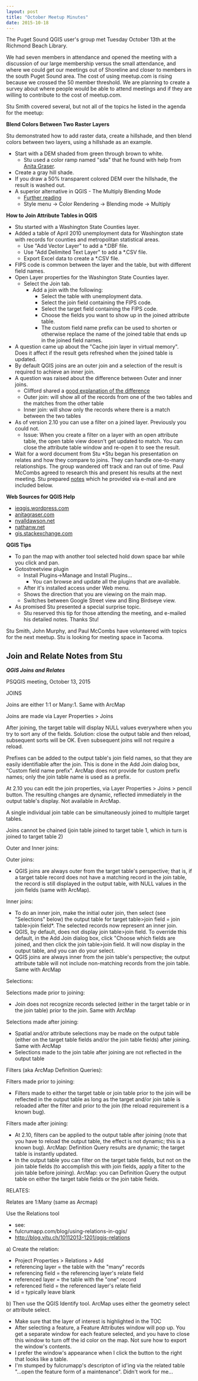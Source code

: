```yaml
---
layout: post
title: "October Meetup Minutes"
date: 2015-10-18
---
```


The Puget Sound QGIS user's group met Tuesday October 13th at the Richmond Beach Library.

We had seven members in attendance and opened the meeting with a discussion of our large membership versus the small attendance, and where we could get our meetings out of Shoreline and closer to members in the south Puget Sound area. The cost of using meetup.com is rising because we crossed the 50 member threshold. We are planning to create a survey about where people would be able to attend meetings and if they are willing to contribute to the cost of meetup.com.

Stu Smith covered several, but not all of the topics he listed in the agenda for the meetup:

__Blend Colors Between Two Raster Layers__

Stu demonstrated how to add raster data, create a hillshade, and then blend colors between two layers, using a hillshade as an example.

* Start with a DEM shaded from green through brown to white.
	* Stu used a color ramp named "sda" that he found with help from [Anita Graser](http://anitagraser.com/2011/11/02/more-color-ramps-for-qgis/).
* Create a gray hill shade.
* If you draw a 50% transparent colored DEM over the hillshade, the result is washed out.
* A superior alternative in QGIS - The Multiply Blending Mode
	* [Further reading](https://en.wikipedia.org/wiki/Blend_modes)
	* Style menu -> Color Rendering -> Blending mode -> Multiply
	
__How to Join Attribute Tables in QGIS__

* Stu started with a Washington State Counties layer.
* Added a table of April 2010 unemployment data for Washington state with records for counties and metropolitan statistical areas.
	* Use "Add Vector Layer" to add a *.DBF file.
	* Use "Add Delimited Text Layer" to add a *.CSV file.
	* Export Excel data to create a *.CSV file.
* FIPS code is common between the layer and the table, but with different field names. 
* Open Layer properties for the Washington State Counties layer.
	* Select the Join tab.
		* Add a join with the following:
			* Select the table with unemployment data.
			* Select the join field containing the FIPS code.
			* Select the target field containing the FIPS code.
			* Choose the fields you want to show up in the joined attribute table.
			* The custom field name prefix can be used to shorten or otherwise replace the name of the joined table that ends up in the joined field names.
* A question came up about the "Cache join layer in virtual memory". Does it affect if the result gets refreshed when the joined table is updated.
* By default QGIS joins are an outer join and a selection of the result is required to achieve an inner join.
* A question was raised about the difference between Outer and inner joins.
	* Clifford shared a [good explanation of the difference](http://blog.codinghorror.com/a-visual-explanation-of-sql-joins/)
	* Outer join: will show all of the records from one of the two tables and the matches from the other table
	* Inner join: will show only the records where there is a match between the two tables
* As of version 2.10 you can use a filter on a joined layer. Previously you could not.
	* Issue: When you create a filter on a layer with an open attribute table, the open table view doesn't get updated to match. You can close the attribute table window and re-open it to see the result.
* Wait for a word document from Stu
*Stu began his presentation on relates and how they compare to joins. They can handle one-to-many relationships. The group wandered off track and ran out of time. Paul McCombs agreed to research this and present his results at the next meeting. Stu prepared [notes](#join-and-relate-notes-from-stu) which he provided via e-mail and are included below.
					
__Web Sources for QGIS Help__

* [ieqgis.wordpress.com](https://ieqgis.wordpress.com/)
* [anitagraser.com](http://anitagraser.com/)
* [nyalldawson.net](http://nyalldawson.net/)
* [nathanw.net](http://nathanw.net/)
* [gis.stackexchange.com](http://gis.stackexchange.com/)

__QGIS Tips__

* To pan the map with another tool selected hold down space bar while you click and pan.	
* Gotostreetview plugin
	* Install Plugins->Manage and Install Plugins...
		* You can browse and update all the plugins that are available.
	* After it's installed access under Web menu.
	* Shows the direction that you are viewing on the main map.
	* Switches between Google Street view and Bing Birdseye view.
* As promised Stu presented a special surprise topic.
	* Stu reserved this tip for those attending the meeting, and e-mailed his detailed notes. Thanks Stu!

Stu Smith, John Murphy, and Paul McCombs have volunteered with topics for the next meetup. Stu is looking for meeting space in Tacoma.

## Join and Relate Notes from Stu

___QGIS Joins and Relates___

PSQGIS meeting, October 13, 2015


JOINS

Joins are either 1:1 or Many:1. Same with ArcMap

Joins are made via Layer Properties > Joins

After joining, the target table will display NULL values everywhere when you try to sort any of the fields. Solution: close the output table and then reload, subsequent sorts will be OK. Even subsequent joins will not require a reload.

Prefixes can be added to the output table's join field names, so that they are easily identifiable after the join. This is done in the Add Join dialog box, "Custom field name prefix". ArcMap does not provide for custom prefix names; only the join table name is used as a prefix.

At 2.10 you can edit the join properties, via Layer Properties > Joins > pencil button. The resulting changes are dynamic, reflected immediately in the output table's display. Not available in ArcMap.

A single individual join table can be simultaneously joined to multiple target tables.

Joins cannot be chained (join table joined to target table 1, which in turn is joined to target table 2)

Outer and Inner joins:

Outer joins:

* QGIS joins are always outer from the target table's perspective; that is, if a target table record does not have a matching record in the join table, the record is still displayed in the output table, with NULL values in the join fields (same with ArcMap). 

Inner joins:

* To do an inner join, make the initial outer join, then select (see "Selections" below) the output table for target table>join field = join table>join field*. The selected records now represent an inner join.
* QGIS, by default, does not display join table>join field. To override this default, in the Add Join dialog box, click "Choose which fields are joined, and then click the join table>join field. It will now display in the output table, and you can do your select.
* QGIS joins are always inner from the join table's perspective; the output attribute table will not include non-matching records from the join table. Same with ArcMap

Selections:

Selections made prior to joining:

* Join does not recognize records selected (either in the target table or in the join table) prior to the join. Same with ArcMap 

Selections made after joining:

* Spatial and/or attribute selections may be made on the output table (either on the target table fields and/or the join table fields) after joining. Same with ArcMap 
* Selections made to the join table after joining are not reflected in the output table

Filters (aka ArcMap Definition Queries):

Filters made prior to joining:

* Filters made to either the target table or join table prior to the join will be reflected in the output table as long as the target and/or join table is reloaded after the filter and prior to the join (the reload requirement is a known bug).

Filters made after joining:

* At 2.10, filters can be applied to the output table after joining (note that you have to reload the output table, the effect is not dynamic; this is a known bug). ArcMap: Definition Query results are dynamic; the target table is instantly updated.
* In the output table you can filter on the target table fields, but not on the join table fields (to accomplish this with join fields, apply a filter to the join table before joining). ArcMap: you can Definition Query the output table on either the target table fields or the join table fields.

RELATES:

Relates are 1:Many (same as Arcmap)

Use the Relations tool 

* see:
* fulcrumapp.com/blog/using-relations-in-qgis/
* http://blog.vitu.ch/10112013-1201/qgis-relations

a) Create the relation:

- Project Properties > Relations > Add
- referencing layer = the table with the "many" records
- referencing field = the referencing layer's relate field
- referenced layer = the table with the "one" record
- referenced field = the referenced layer's relate field
- id = typically leave blank

b) Then use the QGIS Identify tool. ArcMap uses either the geometry select or attribute select. 

- Make sure that the layer of interest is highlighted in the TOC
- After selecting a feature, a Feature Attributes window will pop up. You get a separate window for each feature selected, and you have to close this window to turn off the id color on the map. Not sure how to export the window's contents.
- I prefer the window's appearance when I click the button to the right that looks like a table.
- I'm stumped by fulcrumapp's descripton of id'ing via the related table "...open the feature form of a maintenance". Didn't work for me...